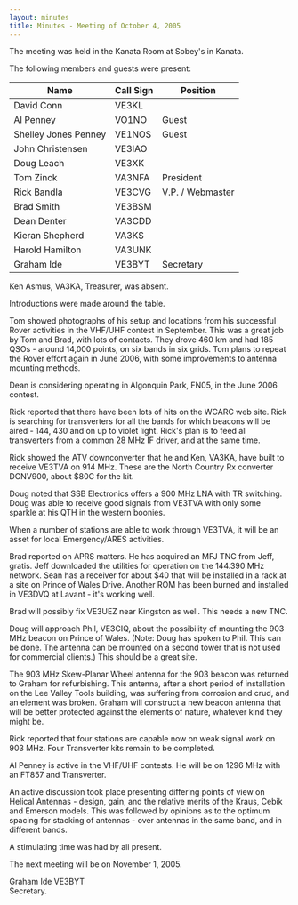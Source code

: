 ```yaml
---
layout: minutes
title: Minutes - Meeting of October 4, 2005
---
```

The meeting was held in the Kanata Room at Sobey's in Kanata.

The following members and guests were present:

| Name                   | Call Sign  | Position         |
|------------------------|------------|------------------|
| David Conn             | VE3KL      |                  |
| Al Penney              | VO1NO      | Guest            |
| Shelley Jones Penney   | VE1NOS     | Guest            |
| John Christensen       | VE3IAO     |                  |
| Doug Leach             | VE3XK      |                  |
| Tom Zinck              | VA3NFA     | President        |
| Rick Bandla            | VE3CVG     | V.P. / Webmaster |
| Brad Smith             | VE3BSM     |                  |
| Dean Denter            | VA3CDD     |                  |
| Kieran Shepherd        | VA3KS      |                  |
| Harold Hamilton        | VA3UNK     |                  |
| Graham Ide             | VE3BYT     | Secretary        |

Ken Asmus, VA3KA, Treasurer, was absent.

Introductions were made around the table.

Tom showed photographs of his setup and locations from his successful Rover activities in the VHF/UHF contest in September. This was a great job by Tom and Brad, with lots of contacts.  They drove 460 km and had 185 QSOs - around 14,000 points, on six bands in six grids.  Tom plans to repeat the Rover effort again in June 2006, with some improvements to antenna mounting methods.

Dean is considering operating in Algonquin Park, FN05, in the June 2006 contest.

Rick reported that there have been lots of hits on the WCARC web site.   Rick is searching for transverters for all the bands for which beacons will be aired - 144, 430 and on up to violet light.  Rick's plan is to feed all transverters from a common 28 MHz IF driver, and at the same time.

Rick showed the ATV downconverter that he and Ken, VA3KA, have built to receive VE3TVA on 914 MHz.  These are the North Country Rx converter DCNV900, about $80C for the kit.

Doug noted that SSB Electronics offers a 900 MHz LNA with TR switching.  Doug was able to receive good signals from VE3TVA with only some sparkle at his QTH in the western boonies.

When a number of stations are able to work through VE3TVA, it will be an asset for local Emergency/ARES activities.

Brad reported on APRS matters.  He has acquired an MFJ TNC from Jeff, gratis.  Jeff downloaded the utilities for operation on the 144.390 MHz network.  Sean has a receiver for about $40 that will be installed in a rack at a site on Prince of Wales Drive.  Another ROM has been burned and installed in VE3DVQ at Lavant - it's working well.

Brad will possibly fix VE3UEZ near Kingston as well.  This needs a new TNC.

Doug will approach Phil, VE3CIQ, about the possibility of mounting the 903 MHz beacon on Prince of Wales. (Note:  Doug has spoken to Phil.  This can be done.  The antenna can be mounted on a second tower that is not used for commercial clients.)  This should be a great site.

The 903 MHz Skew-Planar Wheel antenna for the 903 beacon was returned to Graham for refurbishing.  This antenna, after a short period of installation on the Lee Valley Tools building, was suffering from corrosion and crud, and an element was broken.  Graham will construct a new beacon antenna that will be better protected against the elements of nature, whatever kind they might be.

Rick reported that four stations are capable now on weak signal work on 903 MHz.  Four Transverter kits remain to be completed.

Al Penney is active in the VHF/UHF contests.  He will be on 1296 MHz with an FT857 and Transverter.

An active discussion took place presenting differing points of view on Helical Antennas - design, gain, and the relative merits of the Kraus, Cebik and Emerson models.  This was followed by opinions as to the optimum spacing for stacking of antennas - over antennas in the same band, and in different bands.

A stimulating time was had by all present.

The next meeting will be on November 1, 2005.

Graham Ide VE3BYT  
Secretary.
